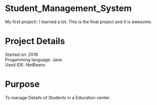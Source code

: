 # Student_Management_System
My first project!. I learned a lot. This is the final project and it is awesome.
# Project Details
Started on: 2019                            
Progamming language: Java                 
Used IDE: NetBeans
# Purpose
To manage Details of Students in a Education center.
